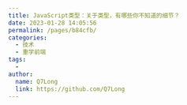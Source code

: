 ```yaml
---
title: JavaScript类型：关于类型，有哪些你不知道的细节？
date: 2023-01-28 14:05:56
permalink: /pages/b84cfb/
categories:
  - 技术
  - 重学前端
tags:
  - 
author: 
  name: Q7Long
  link: https://github.com/Q7Long
---
```

